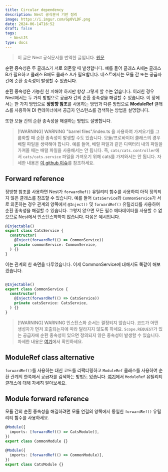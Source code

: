 ```yaml
---
title: Circular dependency
description: Nest 공식문서 기반 정리
image: https://i.imgur.com/Gp0VLDF.png
date: 2024-06-14T16:52
draft: false
tags:
  - NestJS
type: docs
---
```

> 이 글은 Nest 공식문서를 번역한 글입니다. [원문](https://docs.nestjs.com/fundamentals/circular-dependency)


순환 종속성은 두 클래스가 서로 의존할 때 발생합니다. 예를 들어 클래스 A에는 클래스 B가 필요하고 클래스 B에도 클래스 A가 필요합니다. 네스트에서는 모듈 간 또는 공급자 간에 순환 종속성이 발생할 수 있습니다.

순환 종속성은 가능한 한 피해야 하지만 항상 그렇게 할 수는 없습니다. 이러한 경우 Nest에서는 두 가지 방법으로 공급자 간의 순환 종속성을 해결할 수 있습니다. 이 장에서는 한 가지 방법으로 **정방향 참조**를 사용하는 방법과 다른 방법으로 **ModuleRef** 클래스를 사용하여 DI 컨테이너에서 공급자 인스턴스를 검색하는 방법을 설명합니다.

또한 모듈 간의 순환 종속성을 해결하는 방법도 설명합니다.



> [!WARNING] WARNING
> "barrel files"/index.ts 을 사용하여 가져오기를 그룹화할 때 순환 종속성이 발생할 수도 있습니다. 모듈/프로바이더 클래스의 경우 배럴 파일을 생략해야 합니다. 예를 들어, 배럴 파일과 같은 디렉터리 내의 파일을 가져올 때는 배럴 파일을 사용해서는 안 됩니다. 즉, `cats/cats.controller`에서 `cats/cats.service` 파일을 가져오기 위해 cats를 가져와서는 안 됩니다. 자세한 내용은 [이 github 이슈](https://github.com/nestjs/nest/issues/1181#issuecomment-430197191)를 참조하세요.

## Forward reference

정방향 참조를 사용하면 Nest가 `forwardRef()` 유틸리티 함수를 사용하여 아직 정의되지 않은 클래스를 참조할 수 있습니다. 예를 들어 `CatsService`와 `CommonService`가 서로 의존하는 경우 관계의 양쪽에서 `@Inject()` 및 `forwardRef()` 유틸리티를 사용하여 순환 종속성을 해결할 수 있습니다. 그렇지 않으면 모든 필수 메타데이터를 사용할 수 없으므로 Nest에서 인스턴스화하지 않습니다. 다음은 예시입니다.

```typescript title="cats.service.ts"
@Injectable()
export class CatsService {
  constructor(
    @Inject(forwardRef(() => CommonService))
    private commonService: CommonService,
  ) {}
}
```

이는 관계의 한 측면을 다루었습니다. 이제 CommonService에 대해서도 똑같이 해보겠습니다.

```typescript title="common.service.ts"

@Injectable()
export class CommonService {
  constructor(
    @Inject(forwardRef(() => CatsService))
    private catsService: CatsService,
  ) {}
}
```



> [!WARNING] WARNING
> 인스턴스화 순서는 결정되지 않습니다. 코드가 어떤 생성자가 먼저 호출되는지에 따라 달라지지 않도록 하세요. `Scope.REQUEST`가 있는 공급자에 순환 종속성이 있으면 정의되지 않은 종속성이 발생할 수 있습니다. 자세한 내용은 [여기](https://github.com/nestjs/nest/issues/5778)에서 확인하세요.


## ModuleRef class alternative

`forwardRef()`를 사용하는 대신 코드를 리팩터링하고 `ModuleRef` 클래스를 사용하여 순환 관계의 한쪽에서 공급자를 검색하는 방법도 있습니다. [여기](https://docs.nestjs.com/fundamentals/module-ref)에서 `ModuleRef` 유틸리티 클래스에 대해 자세히 알아보세요.

## Module forward reference

모듈 간의 순환 종속성을 해결하려면 모듈 연결의 양쪽에서 동일한 `forwardRef()` 유틸리티 함수를 사용하세요.

```typescript title="common.module.ts"
@Module({
  imports: [forwardRef(() => CatsModule)],
})
export class CommonModule {}
```

```typescript title="cats.module.ts"
@Module({
  imports: [forwardRef(() => CommonModule)],
})
export class CatsModule {}
```

